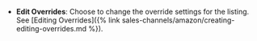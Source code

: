 
- **Edit Overrides**: Choose to change the override settings for the listing. See [Editing Overrides]({% link sales-channels/amazon/creating-editing-overrides.md %}).
